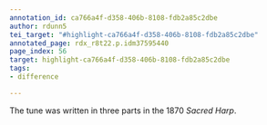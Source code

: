 ```yaml
---
annotation_id: ca766a4f-d358-406b-8108-fdb2a85c2dbe
author: rdunn5
tei_target: "#highlight-ca766a4f-d358-406b-8108-fdb2a85c2dbe"
annotated_page: rdx_r8t22.p.idm37595440
page_index: 56
target: highlight-ca766a4f-d358-406b-8108-fdb2a85c2dbe
tags:
- difference

---
```

The tune was written in three parts in the 1870 *Sacred Harp*.
